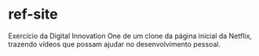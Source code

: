 # ref-site
Exercício da Digital Innovation One de um clone da página inicial da Netflix, trazendo vídeos que possam ajudar no desenvolvimento pessoal.
